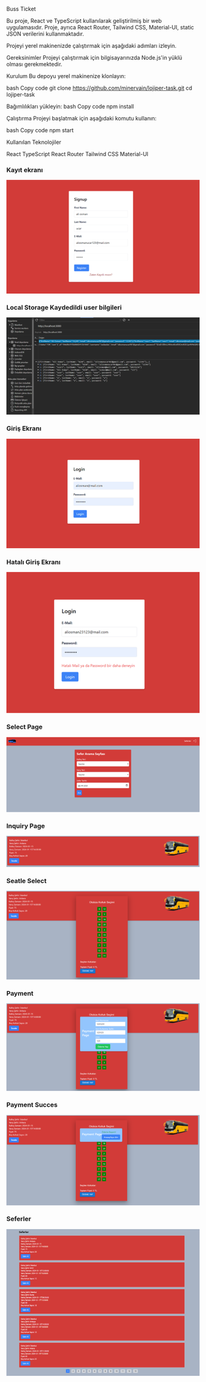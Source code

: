 Buss Ticket

Bu proje, React ve TypeScript kullanılarak geliştirilmiş bir web uygulamasıdır. Proje, ayrıca React Router, Tailwind CSS, Material-UI, static JSON verilerini kullanmaktadır.


Projeyi yerel makinenizde çalıştırmak için aşağıdaki adımları izleyin.

Gereksinimler
Projeyi çalıştırmak için bilgisayarınızda Node.js'in yüklü olması gerekmektedir.

Kurulum
Bu depoyu yerel makinenize klonlayın:

bash
Copy code
git clone https://github.com/minervain/lojiper-task.git
cd lojiper-task

Bağımlılıkları yükleyin:
bash
Copy code
npm install

Çalıştırma
Projeyi başlatmak için aşağıdaki komutu kullanın:

bash
Copy code
npm start

Kullanılan Teknolojiler

React
TypeScript
React Router
Tailwind CSS
Material-UI

<h3>Kayıt ekranı </h3>

<img src="./img/1.png"/>

<h3>Local Storage Kaydedildi user bilgileri </h3>

<img src="./img/2.png"/>

<h3>Giriş Ekranı </h3>

<img src="./img/3.png"/>
<h3>Hatalı Giriş Ekranı </h3>

<img src="./img/4.png"/>

<h3>Select Page</h3>

<img src="./img/5.png"/>
<h3>Inquiry Page </h3>

<img src="./img/6.png"/>
<h3>Seatle Select</h3>

<img src="./img/7.png"/>
<h3>Payment </h3>

<img src="./img/8.png"/>
<h3>Payment Succes </h3>

<img src="./img/9.png"/>

<h3>Seferler </h3>

<img src="./img/10.png"/>

